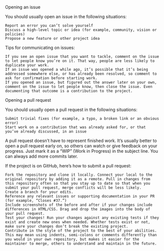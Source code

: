 Opening an issue

You should usually open an issue in the following situations:

    Report an error you can’t solve yourself
    Discuss a high-level topic or idea (for example, community, vision or policies)
    Propose a new feature or other project idea

Tips for communicating on issues:

    If you see an open issue that you want to tackle, comment on the issue to let people know you’re on it. That way, people are less likely to duplicate your work.
    If an issue was opened a while ago, it’s possible that it’s being addressed somewhere else, or has already been resolved, so comment to ask for confirmation before starting work.
    If you opened an issue, but figured out the answer later on your own, comment on the issue to let people know, then close the issue. Even documenting that outcome is a contribution to the project.

Opening a pull request

You should usually open a pull request in the following situations:

    Submit trivial fixes (for example, a typo, a broken link or an obvious error)
    Start work on a contribution that was already asked for, or that you’ve already discussed, in an issue

A pull request doesn’t have to represent finished work. It’s usually better to open a pull request early on, so others can watch or give feedback on your progress. Just mark it as a “WIP” (Work in Progress) in the subject line. You can always add more commits later.

If the project is on GitHub, here’s how to submit a pull request:

    Fork the repository and clone it locally. Connect your local to the original repository by adding it as a remote. Pull in changes from this repository often so that you stay up to date so that when you submit your pull request, merge conflicts will be less likely.
    Create a branch for your edits.
    Reference any relevant issues or supporting documentation in your PR (for example, “Closes #37.”)
    Include screenshots of the before and after if your changes include differences in HTML/CSS. Drag and drop the images into the body of your pull request.
    Test your changes! Run your changes against any existing tests if they exist and create new ones when needed. Whether tests exist or not, make sure your changes don’t break the existing project.
    Contribute in the style of the project to the best of your abilities. This may mean using indents, semi-colons or comments differently than you would in your own repository, but makes it easier for the maintainer to merge, others to understand and maintain in the future.
